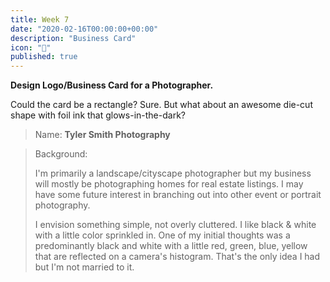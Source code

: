 ```yaml
---
title: Week 7
date: "2020-02-16T00:00:00+00:00"
description: "Business Card"
icon: "📇"
published: true
---
```


**Design Logo/Business Card for a Photographer.**

Could the card be a rectangle? Sure. But what about an awesome die-cut shape with foil ink that glows-in-the-dark?

> Name:
> **Tyler Smith Photography**

> Background:
> 
> I'm primarily a landscape/cityscape photographer but my business will mostly be photographing homes for real estate listings. I may have some future interest in branching out into other event or portrait photography.
> 
> I envision something simple, not overly cluttered. I like black & white with a little color sprinkled in. One of my initial thoughts was a predominantly black and white with a little red, green, blue, yellow that are reflected on a camera's histogram. That's the only idea I had but I'm not married to it.